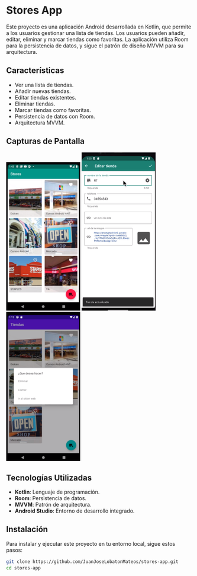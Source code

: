 # Stores App

Este proyecto es una aplicación Android desarrollada en Kotlin, que permite a los usuarios gestionar una lista de tiendas. Los usuarios pueden añadir, editar, eliminar y marcar tiendas como favoritas. La aplicación utiliza Room para la persistencia de datos, y sigue el patrón de diseño MVVM para su arquitectura.

## Características

- Ver una lista de tiendas.
- Añadir nuevas tiendas.
- Editar tiendas existentes.
- Eliminar tiendas.
- Marcar tiendas como favoritas.
- Persistencia de datos con Room.
- Arquitectura MVVM.

## Capturas de Pantalla

<img src="media/Screenshot1.png" width="200" alt="Screenshot 1">
<img src="media/Screenshot2.png" width="200" alt="Screenshot 2">
<img src="media/Screenshot3.png" width="200" alt="Screenshot 3">

## Tecnologías Utilizadas

- **Kotlin**: Lenguaje de programación.
- **Room**: Persistencia de datos.
- **MVVM**: Patrón de arquitectura.
- **Android Studio**: Entorno de desarrollo integrado.

## Instalación

Para instalar y ejecutar este proyecto en tu entorno local, sigue estos pasos:

```bash
git clone https://github.com/JuanJoseLobatonMateos/stores-app.git
cd stores-app
